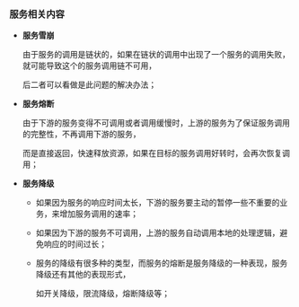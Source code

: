 ### 服务相关内容

- **服务雪崩**

  由于服务的调用是链状的，如果在链状的调用中出现了一个服务的调用失败，就可能导致这个的服务调用链不可用，

  后二者可以看做是此问题的解决办法；

- **服务熔断**

  由于下游的服务变得不可调用或者调用缓慢时，上游的服务为了保证服务调用的完整性，不再调用下游的服务，

  而是直接返回，快速释放资源，如果在目标的服务调用好转时，会再次恢复调用；

- **服务降级**

  - 如果因为服务的响应时间太长，下游的服务要主动的暂停一些不重要的业务，来增加服务调用的速率；
  
  - 如果因为下游的服务不可调用，上游的服务自动调用本地的处理逻辑，避免响应的时间过长；

  - 服务的降级有很多种的类型，而服务的熔断是服务降级的一种表现，服务降级还有其他的表现形式，

    如开关降级，限流降级，熔断降级等；
  
  
  
  
